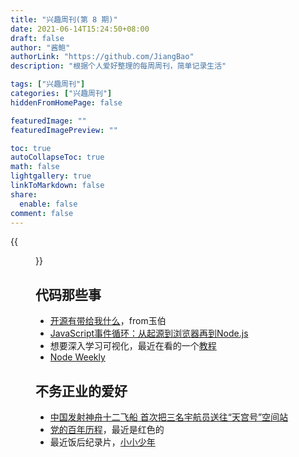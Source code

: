 ```yaml
---
title: "兴趣周刊(第 8 期)"
date: 2021-06-14T15:24:50+08:00
draft: false
author: "酱鲍"
authorLink: "https://github.com/JiangBao"
description: "根据个人爱好整理的每周周刊，简单记录生活"

tags: ["兴趣周刊"]
categories: ["兴趣周刊"]
hiddenFromHomePage: false

featuredImage: ""
featuredImagePreview: ""

toc: true
autoCollapseToc: true
math: false
lightgallery: true
linkToMarkdown: false
share:
  enable: false
comment: false
---
```


<!--more-->
{{<figure src="https://jiangbao-1258001083.cos.ap-shanghai.myqcloud.com/20210617.jpeg" title="神州十二载着三名宇航员前往“天宫号”" >}}

## 代码那些事
* [开源有带给我什么](https://mp.weixin.qq.com/s/B2gfoxnPo0P0dY1DaIjehQ)，from玉伯
* [JavaScript事件循环：从起源到浏览器再到Node.js](https://mp.weixin.qq.com/s/E0vu7kJLcgDdJRVrAeyEIA)
* 想要深入学习可视化，最近在看的一个[教程](https://time.geekbang.org/column/intro/320)
* [Node Weekly](https://nodeweekly.com/issues/395)

## 不务正业的爱好
* [中国发射神舟十二飞船 首次把三名宇航员送往“天宫号”空间站](https://www.bbc.com/zhongwen/simp/science-57495285)
* [党的百年历程](http://cpc.people.com.cn/GB/67481/435238/437822/437828/index.html)，最近是红色的
* 最近饭后纪录片，[小小少年](https://www.bilibili.com/bangumi/play/ep391689)
